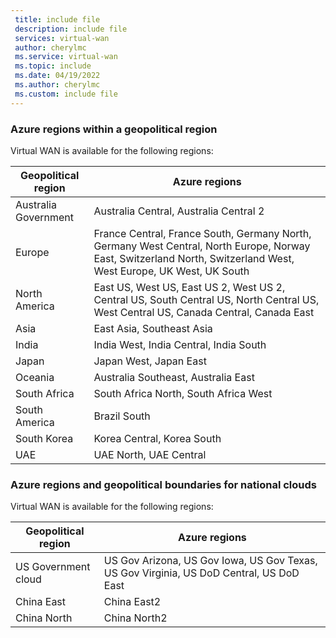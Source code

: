 ```yaml
---
 title: include file
 description: include file
 services: virtual-wan
 author: cherylmc
 ms.service: virtual-wan
 ms.topic: include
 ms.date: 04/19/2022
 ms.author: cherylmc
 ms.custom: include file
---
```


### Azure regions within a geopolitical region

Virtual WAN is available for the following regions:

|Geopolitical region | Azure regions|
|---|---|
| Australia Government | Australia Central, Australia Central 2 |
| Europe | France Central, France South, Germany North, Germany West Central, North Europe, Norway East, Switzerland North, Switzerland West, West Europe, UK West, UK South |
| North America | East US, West US, East US 2, West US 2, Central US, South Central US, North Central US, West Central US, Canada Central, Canada East |
| Asia | East Asia, Southeast Asia |
| India | India West, India Central, India South |
| Japan  | Japan West, Japan East |
| Oceania | Australia Southeast, Australia East |
| South Africa | South Africa North, South Africa West |
| South America |Brazil South |
| South Korea | Korea Central, Korea South |
| UAE | UAE North, UAE Central |

### Azure regions and geopolitical boundaries for national clouds

Virtual WAN is available for the following regions:

|Geopolitical region | Azure regions|
|---|---|
| US Government cloud | US Gov Arizona, US Gov Iowa, US Gov Texas, US Gov Virginia, US DoD Central, US DoD East |
| China East | China East2|
| China North | China North2 |
